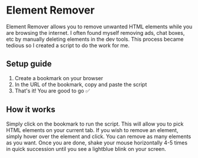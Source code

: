 # Element Remover

Element Remover allows you to remove unwanted HTML elements while you are browsing the internet.
I often found myself removing ads, chat boxes, etc by manually deleting elements in the dev tools.
This process became tedious so I created a script to do the work for me.

## Setup guide
1. Create a bookmark on your browser
2. In the URL of the bookmark, copy and paste the script
3. That's it! You are good to go ✅

## How it works
Simply click on the bookmark to run the script. This will allow you to pick HTML elements on your current tab.
If you wish to remove an element, simply hover over the element and click. You can remove as many elements as you want.
Once you are done, shake your mouse horizontally 4-5 times in quick succession until you see a lightblue blink on your screen.
